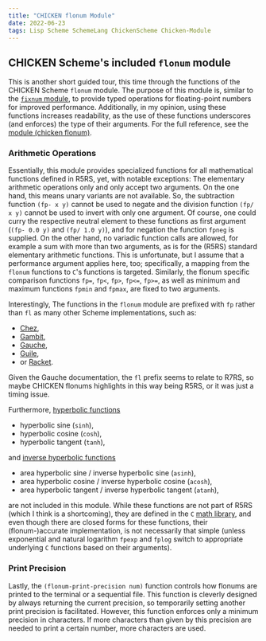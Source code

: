```yaml
---
title: "CHICKEN flonum Module"
date: 2022-06-23
tags: Lisp Scheme SchemeLang ChickenScheme Chicken-Module
---
```


## CHICKEN Scheme's included `flonum` module

This is another short guided tour, this time through the functions of the CHICKEN Scheme `flonum` module.
The purpose of this module is, similar to the [`fixnum` module](http://wiki.call-cc.org/man/5/Module%20(chicken%20fixnum)), to provide typed operations for floating-point numbers for improved performance.
Additionally, in my opinion, using these functions increases readability, as the use of these functions underscores (and enforces) the type of their arguments.
For the full reference, see the [module (chicken flonum)](http://wiki.call-cc.org/man/5/Module%20(chicken%20flonum)).

### Arithmetic Operations
Essentially, this module provides specialized functions for all mathematical functions defined in R5RS,
yet, with notable exceptions:
The elementary arithmetic operations only and only accept two arguments.
On the one hand, this means unary variants are not available.
So, the subtraction function `(fp- x y)` cannot be used to negate and the division function `(fp/ x y)` cannot be used to invert with only one argument.
Of course, one could curry the respective neutral element to these functions as first argument (`(fp- 0.0 y)` and `(fp/ 1.0 y)`),
and for negation the function `fpneg` is supplied.
On the other hand, no variadic function calls are allowed, for example a sum with more than two arguments,
as is for the (R5RS) standard elementary arithmetic functions.
This is unfortunate, but I assume that a performance argument applies here, too;
specifically, a mapping from the `flonum` functions to `C`'s functions is targeted.
Similarly, the flonum specific comparison functions `fp=`, `fp<`, `fp>`, `fp<=`, `fp>=`,
as well as minimum and maximum functions `fpmin` and `fpmax`, are fixed to two arguments.

Interestingly, The functions in the `flonum` module are prefixed with `fp` rather than `fl` as many other Scheme implementations,
such as:

* [Chez](https://scheme.com/tspl4/objects.html#g112),
* [Gambit](http://www.gambitscheme.org/latest/manual/#Flonum-specific-operations),
* [Gauche](https://practical-scheme.net/gauche/man/gauche-refe/R7RS-large.html#scheme_002eflonum-_002d-R7RS-flonum),
* [Guile](https://www.gnu.org/software/guile/manual/html_node/rnrs-arithmetic-flonums.html),
* or [Racket](https://docs.racket-lang.org/reference/flonums.html).

Given the Gauche documentation, the `fl` prefix seems to relate to R7RS, so maybe CHICKEN flonums highlights in this way being R5RS,
or it was just a timing issue.

Furthermore, [hyperbolic functions](https://en.wikipedia.org/wiki/Hyperbolic_functions)

* hyperbolic sine (`sinh`),
* hyperbolic cosine (`cosh`),
* hyperbolic tangent (`tanh`),

and [inverse hyperbolic functions](https://en.wikipedia.org/wiki/Inverse_hyperbolic_functions)

* area hyperbolic sine / inverse hyperbolic sine (`asinh`),
* area hyperbolic cosine / inverse hyperbolic cosine (`acosh`), 
* area hyperbolic tangent / inverse hyperbolic tangent (`atanh`),

are not included in this module.
While these functions are not part of R5RS (which I think is a shortcoming),
they are defined in the `C` [math library](https://cplusplus.com/reference/cmath/),
and even though there are closed forms for these functions, their (flonum-)accurate implementation,
is not necessarily that simple
(unless exponential and natural logarithm `fpexp` and `fplog` switch to appropriate underlying `C` functions based on their arguments).

### Print Precision
Lastly, the `(flonum-print-precision num)` function controls how flonums are printed to the terminal or a sequential file.
This function is cleverly designed by always returning the current precision,
so temporarily setting another print precision is facilitated.
However, this function enforces only a minimum precision in characters.
If more characters than given by this precision are needed to print a certain number, more characters are used.

